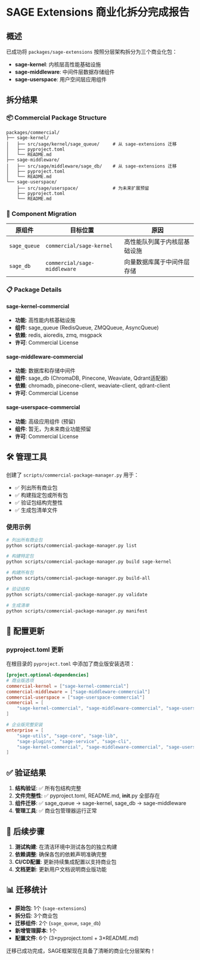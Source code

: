 # SAGE Extensions 商业化拆分完成报告

## 概述

已成功将 `packages/sage-extensions` 按照分层架构拆分为三个商业化包：

- **sage-kernel**: 内核层高性能基础设施
- **sage-middleware**: 中间件层数据存储组件  
- **sage-userspace**: 用户空间层应用组件

## 拆分结果

### 📦 Commercial Package Structure

```
packages/commercial/
├── sage-kernel/
│   ├── src/sage/kernel/sage_queue/     # 从 sage-extensions 迁移
│   ├── pyproject.toml
│   └── README.md
├── sage-middleware/
│   ├── src/sage/middleware/sage_db/    # 从 sage-extensions 迁移  
│   ├── pyproject.toml
│   └── README.md
└── sage-userspace/
    ├── src/sage/userspace/             # 为未来扩展预留
    ├── pyproject.toml
    └── README.md
```

### 🔄 Component Migration

| 原组件 | 目标位置 | 原因 |
|--------|----------|------|
| `sage_queue` | `commercial/sage-kernel` | 高性能队列属于内核层基础设施 |
| `sage_db` | `commercial/sage-middleware` | 向量数据库属于中间件层存储 |

### 📋 Package Details

#### sage-kernel-commercial
- **功能**: 高性能内核基础设施
- **组件**: sage_queue (RedisQueue, ZMQQueue, AsyncQueue)
- **依赖**: redis, aioredis, zmq, msgpack
- **许可**: Commercial License

#### sage-middleware-commercial  
- **功能**: 数据库和存储中间件
- **组件**: sage_db (ChromaDB, Pinecone, Weaviate, Qdrant适配器)
- **依赖**: chromadb, pinecone-client, weaviate-client, qdrant-client
- **许可**: Commercial License

#### sage-userspace-commercial
- **功能**: 高级应用组件 (预留)
- **组件**: 暂无，为未来商业功能预留
- **许可**: Commercial License

## 🛠️ 管理工具

创建了 `scripts/commercial-package-manager.py` 用于：

- ✅ 列出所有商业包
- ✅ 构建指定包或所有包  
- ✅ 验证包结构完整性
- ✅ 生成包清单文件

### 使用示例

```bash
# 列出所有商业包
python scripts/commercial-package-manager.py list

# 构建特定包
python scripts/commercial-package-manager.py build sage-kernel

# 构建所有包
python scripts/commercial-package-manager.py build-all

# 验证结构
python scripts/commercial-package-manager.py validate

# 生成清单
python scripts/commercial-package-manager.py manifest
```

## 📝 配置更新

### pyproject.toml 更新
在根目录的 `pyproject.toml` 中添加了商业版安装选项：

```toml
[project.optional-dependencies]
# 商业版选项
commercial-kernel = ["sage-kernel-commercial"]
commercial-middleware = ["sage-middleware-commercial"] 
commercial-userspace = ["sage-userspace-commercial"]
commercial = [
    "sage-kernel-commercial", "sage-middleware-commercial", "sage-userspace-commercial"
]

# 企业版完整安装
enterprise = [
    "sage-utils", "sage-core", "sage-lib", 
    "sage-plugins", "sage-service", "sage-cli",
    "sage-kernel-commercial", "sage-middleware-commercial", "sage-userspace-commercial"
]
```

## ✅ 验证结果

1. **结构验证**: ✅ 所有包结构完整
2. **文件完整性**: ✅ pyproject.toml, README.md, __init__.py 全部存在
3. **组件迁移**: ✅ sage_queue → sage-kernel, sage_db → sage-middleware
4. **管理工具**: ✅ 商业包管理器运行正常

## 🎯 后续步骤

1. **测试构建**: 在清洁环境中测试各包的独立构建
2. **依赖调整**: 确保各包的依赖声明准确完整
3. **CI/CD配置**: 更新持续集成配置以支持商业包
4. **文档更新**: 更新用户文档说明商业版功能

## 📊 迁移统计

- **原始包**: 1个 (`sage-extensions`)
- **拆分后**: 3个商业包
- **迁移组件**: 2个 (`sage_queue`, `sage_db`)
- **新增管理脚本**: 1个
- **配置文件**: 6个 (3×pyproject.toml + 3×README.md)

迁移已成功完成，SAGE框架现在具备了清晰的商业化分层架构！

